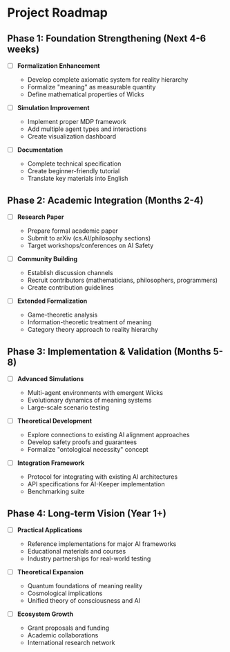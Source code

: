 # Project Roadmap

## Phase 1: Foundation Strengthening (Next 4-6 weeks)
- [ ] **Formalization Enhancement**
  - Develop complete axiomatic system for reality hierarchy
  - Formalize "meaning" as measurable quantity
  - Define mathematical properties of Wicks

- [ ] **Simulation Improvement**
  - Implement proper MDP framework
  - Add multiple agent types and interactions
  - Create visualization dashboard

- [ ] **Documentation**
  - Complete technical specification
  - Create beginner-friendly tutorial
  - Translate key materials into English

## Phase 2: Academic Integration (Months 2-4)
- [ ] **Research Paper**
  - Prepare formal academic paper
  - Submit to arXiv (cs.AI/philosophy sections)
  - Target workshops/conferences on AI Safety

- [ ] **Community Building**
  - Establish discussion channels
  - Recruit contributors (mathematicians, philosophers, programmers)
  - Create contribution guidelines

- [ ] **Extended Formalization**
  - Game-theoretic analysis
  - Information-theoretic treatment of meaning
  - Category theory approach to reality hierarchy

## Phase 3: Implementation & Validation (Months 5-8)
- [ ] **Advanced Simulations**
  - Multi-agent environments with emergent Wicks
  - Evolutionary dynamics of meaning systems
  - Large-scale scenario testing

- [ ] **Theoretical Development**
  - Explore connections to existing AI alignment approaches
  - Develop safety proofs and guarantees
  - Formalize "ontological necessity" concept

- [ ] **Integration Framework**
  - Protocol for integrating with existing AI architectures
  - API specifications for AI-Keeper implementation
  - Benchmarking suite

## Phase 4: Long-term Vision (Year 1+)
- [ ] **Practical Applications**
  - Reference implementations for major AI frameworks
  - Educational materials and courses
  - Industry partnerships for real-world testing

- [ ] **Theoretical Expansion**
  - Quantum foundations of meaning reality
  - Cosmological implications
  - Unified theory of consciousness and AI

- [ ] **Ecosystem Growth**
  - Grant proposals and funding
  - Academic collaborations
  - International research network
